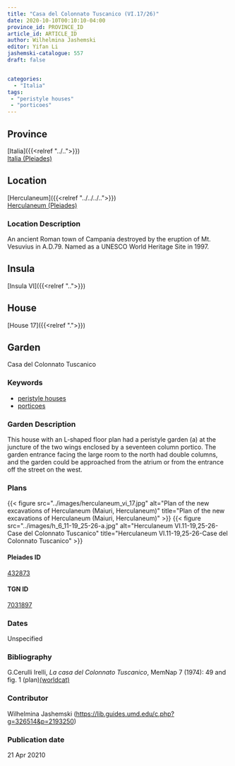 ```yaml
---
title: "Casa del Colonnato Tuscanico (VI.17/26)"
date: 2020-10-10T00:10:10-04:00
province_id: PROVINCE_ID
article_id: ARTICLE_ID
author: Wilhelmina Jashemski
editor: Yifan Li
jashemski-catalogue: 557
draft: false


categories:
  - "Italia"
tags:
 - "peristyle houses"
 - "porticoes"
---
```


## Province

[Italia]({{<relref "../..">}}) \
[Italia (Pleiades)](https://pleiades.stoa.org/places/1052)



## Location

[Herculaneum]({{<relref "../../../..">}}) \
[Herculaneum (Pleiades)](https://pleiades.stoa.org/places/432873)

### Location Description
An ancient Roman town of Campania destroyed by the eruption of Mt. Vesuvius in A.D.79. Named as a UNESCO World Heritage Site in 1997.


## Insula
[Insula VI]({{<relref "..">}})

## House
[House 17]({{<relref ".">}})

## Garden
Casa del Colonnato Tuscanico


### Keywords
 - [peristyle houses](http://vocab.getty.edu/page/aat/300005452)
 - [porticoes](http://vocab.getty.edu/page/aat/300004145)



### Garden Description
This house with an L-shaped floor plan had a peristyle garden (a) at the juncture of the two wings enclosed by a seventeen column portico. The garden entrance facing the large room to the north had double columns, and the garden could be approached from the atrium or from the entrance off the street on the west.

### Plans
{{< figure src="../images/herculaneum_vi_17.jpg" alt="Plan of the new excavations of Herculaneum (Maiuri, Herculaneum)" title="Plan of the new excavations of Herculaneum (Maiuri, Herculaneum)" >}}
{{< figure src="../images/h_6_11-19_25-26-a.jpg" alt="Herculaneum VI.11-19,25-26-Case del Colonnato Tuscanico" title="Herculaneum VI.11-19,25-26-Case del Colonnato Tuscanico" >}}



#### Pleiades ID
[432873](https://pleiades.stoa.org/places/432873)

#### TGN ID
[7031897](http://vocab.getty.edu/page/tgn/7031897)

### Dates
Unspecified

### Bibliography
G.Cerulli Irelli, *La casa del Colonnato Tuscanico*, MemNap 7 (1974): 49 and fig. 1 (plan)[(worldcat)](http://www.worldcat.org/oclc/990804745)



### Contributor
Wilhelmina Jashemski (https://lib.guides.umd.edu/c.php?g=326514&p=2193250)


### Publication date

21 Apr 20210